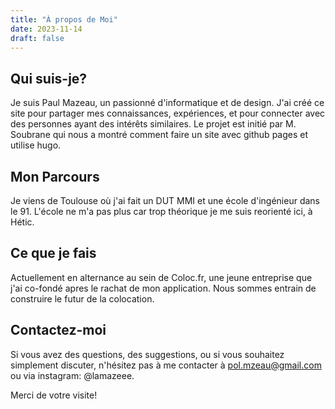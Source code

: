 ```yaml
---
title: "À propos de Moi"
date: 2023-11-14
draft: false
---
```


## Qui suis-je?
Je suis Paul Mazeau, un passionné d'informatique et de design. J'ai créé ce site pour partager mes connaissances, expériences, et pour connecter avec des personnes ayant des intérêts similaires. Le projet est initié par M. Soubrane qui nous a montré comment faire un site avec github pages et utilise hugo.

## Mon Parcours

Je viens de Toulouse où j'ai fait un DUT MMI et une école d'ingénieur dans le 91. L'école ne m'a pas plus car trop théorique je me suis reorienté ici, à Hétic.

## Ce que je fais

Actuellement en alternance au sein de Coloc.fr, une jeune entreprise que j'ai co-fondé apres le rachat de mon application. Nous sommes entrain de construire le futur de la colocation.

## Contactez-moi

Si vous avez des questions, des suggestions, ou si vous souhaitez simplement discuter, n'hésitez pas à me contacter à pol.mzeau@gmail.com ou via instagram: @lamazeee.

Merci de votre visite!